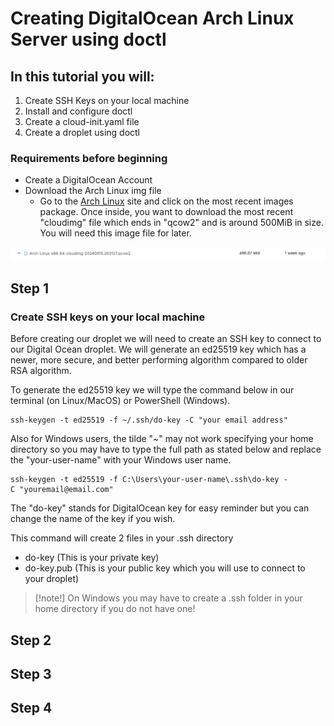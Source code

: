 # Creating DigitalOcean Arch Linux Server using doctl

## In this tutorial you will:

1. Create SSH Keys on your local machine
2. Install and configure doctl
3. Create a cloud-init.yaml file
4. Create a droplet using doctl 

### Requirements before beginning 

- Create a DigitalOcean Account 
- Download the Arch Linux img file
  - Go to the [Arch Linux](https://gitlab.archlinux.org/archlinux/arch-boxes/-/packages/) site and click on the most recent images package. Once inside, you want to download the most recent "cloudimg" file which ends in "qcow2" and is around 500MiB in size. You will need this image file for later.

![](Screenshot%202024-09-25%20at%2011.02.22%20PM%203.png)

## Step 1

### Create SSH keys on your local machine

Before creating our droplet we will need to create an SSH key to connect to our Digital Ocean droplet. We will generate an ed25519 key which has a newer, more secure, and better performing algorithm compared to older RSA algorithm.

To generate the ed25519 key we will type the command below in our terminal (on Linux/MacOS) or PowerShell (Windows).

```
ssh-keygen -t ed25519 -f ~/.ssh/do-key -C "your email address"
```

Also for Windows users, the tilde "~" may not work specifying your home directory so you may have to type the full path as stated below and replace the "your-user-name" with your Windows user name.

```
ssh-keygen -t ed25519 -f C:\Users\your-user-name\.ssh\do-key -C "youremail@email.com"
```

The "do-key" stands for DigitalOcean key for easy reminder but you can change the name of the key if you wish.

This command will create 2 files in your .ssh directory 
- do-key (This is your private key)
- do-key.pub (This is your public key which you will use to connect to your droplet)

>[!note!] 
On Windows you may have to create a .ssh folder in your home directory if you do not have one!

## Step 2

## Step 3

## Step 4

